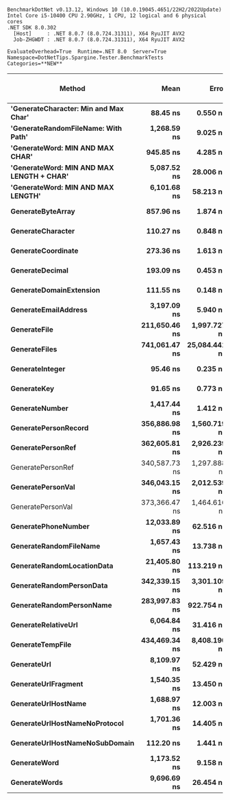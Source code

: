 ```

BenchmarkDotNet v0.13.12, Windows 10 (10.0.19045.4651/22H2/2022Update)
Intel Core i5-10400 CPU 2.90GHz, 1 CPU, 12 logical and 6 physical cores
.NET SDK 8.0.302
  [Host]     : .NET 8.0.7 (8.0.724.31311), X64 RyuJIT AVX2
  Job-ZHGWDT : .NET 8.0.7 (8.0.724.31311), X64 RyuJIT AVX2

EvaluateOverhead=True  Runtime=.NET 8.0  Server=True  
Namespace=DotNetTips.Spargine.Tester.BenchmarkTests  Categories=**NEW**  

```
| Method                                    | Mean          | Error         | StdDev        | StdErr       | Median        | Min           | Q1            | Q3            | Max           | Op/s         | CI99.9% Margin | Iterations | Kurtosis | MValue | Skewness | Rank | LogicalGroup | Baseline | Code Size | Gen0   | Completed Work Items | Lock Contentions | Exceptions | Allocated |
|------------------------------------------ |--------------:|--------------:|--------------:|-------------:|--------------:|--------------:|--------------:|--------------:|--------------:|-------------:|---------------:|-----------:|---------:|-------:|---------:|-----:|------------- |--------- |----------:|-------:|---------------------:|-----------------:|-----------:|----------:|
| **&#39;GenerateCharacter: Min and Max Char&#39;**     |      **88.45 ns** |      **0.550 ns** |      **0.488 ns** |     **0.130 ns** |      **88.55 ns** |      **87.26 ns** |      **88.37 ns** |      **88.69 ns** |      **89.16 ns** | **11,305,649.4** |      **0.5503 ns** |      **14.00** |    **3.541** |  **2.000** |  **-1.1095** |    **1** | *****            | **No**       |     **221 B** |      **-** |                    **-** |                **-** |          **-** |         **-** |
| **&#39;GenerateRandomFileName: With Path&#39;**       |   **1,268.59 ns** |      **9.025 ns** |      **8.442 ns** |     **2.180 ns** |   **1,269.43 ns** |   **1,247.88 ns** |   **1,265.98 ns** |   **1,274.14 ns** |   **1,280.81 ns** |    **788,278.4** |      **9.0253 ns** |      **15.00** |    **3.231** |  **2.000** |  **-0.8171** |   **10** | *****            | **No**       |     **715 B** | **0.0019** |                    **-** |                **-** |          **-** |     **296 B** |
| **&#39;GenerateWord: MIN AND MAX CHAR&#39;**          |     **945.85 ns** |      **4.285 ns** |      **3.798 ns** |     **1.015 ns** |     **945.48 ns** |     **939.52 ns** |     **944.05 ns** |     **948.33 ns** |     **951.92 ns** |  **1,057,250.1** |      **4.2846 ns** |      **14.00** |    **1.896** |  **2.000** |   **0.1614** |    **8** | *****            | **No**       |     **816 B** |      **-** |                    **-** |                **-** |          **-** |      **48 B** |
| **&#39;GenerateWord: MIN AND MAX LENGTH + CHAR&#39;** |   **5,087.52 ns** |     **28.006 ns** |     **26.197 ns** |     **6.764 ns** |   **5,088.55 ns** |   **5,000.98 ns** |   **5,083.56 ns** |   **5,102.85 ns** |   **5,110.35 ns** |    **196,559.4** |     **28.0059 ns** |      **15.00** |    **8.051** |  **2.000** |  **-2.2615** |   **16** | *****            | **No**       |     **392 B** |      **-** |                    **-** |                **-** |          **-** |     **134 B** |
| **&#39;GenerateWord: MIN AND MAX LENGTH&#39;**        |   **6,101.68 ns** |     **58.213 ns** |     **54.453 ns** |    **14.060 ns** |   **6,120.49 ns** |   **6,015.78 ns** |   **6,054.87 ns** |   **6,148.74 ns** |   **6,163.52 ns** |    **163,889.3** |     **58.2133 ns** |      **15.00** |    **1.343** |  **2.000** |  **-0.3774** |   **17** | *****            | **No**       |     **370 B** |      **-** |                    **-** |                **-** |          **-** |     **134 B** |
| **GenerateByteArray**                         |     **857.96 ns** |      **1.874 ns** |      **1.662 ns** |     **0.444 ns** |     **857.60 ns** |     **856.08 ns** |     **856.81 ns** |     **858.89 ns** |     **861.89 ns** |  **1,165,557.4** |      **1.8744 ns** |      **14.00** |    **2.758** |  **2.000** |   **0.7958** |    **7** | *****            | **No**       |     **811 B** | **0.0124** |                    **-** |                **-** |          **-** |    **1144 B** |
| **GenerateCharacter**                         |     **110.27 ns** |      **0.848 ns** |      **0.793 ns** |     **0.205 ns** |     **110.48 ns** |     **108.55 ns** |     **110.24 ns** |     **110.73 ns** |     **111.22 ns** |  **9,068,451.9** |      **0.8483 ns** |      **15.00** |    **2.718** |  **2.000** |  **-1.0486** |    **4** | *****            | **No**       |     **224 B** |      **-** |                    **-** |                **-** |          **-** |         **-** |
| **GenerateCoordinate**                        |     **273.36 ns** |      **1.613 ns** |      **1.509 ns** |     **0.390 ns** |     **273.33 ns** |     **269.88 ns** |     **272.71 ns** |     **274.12 ns** |     **275.92 ns** |  **3,658,206.9** |      **1.6134 ns** |      **15.00** |    **2.899** |  **2.000** |  **-0.3050** |    **6** | *****            | **No**       |     **155 B** |      **-** |                    **-** |                **-** |          **-** |         **-** |
| **GenerateDecimal**                           |     **193.09 ns** |      **0.453 ns** |      **0.424 ns** |     **0.109 ns** |     **193.09 ns** |     **192.45 ns** |     **192.71 ns** |     **193.46 ns** |     **193.68 ns** |  **5,178,870.2** |      **0.4530 ns** |      **15.00** |    **1.434** |  **2.000** |  **-0.1183** |    **5** | *****            | **No**       |     **660 B** |      **-** |                    **-** |                **-** |          **-** |         **-** |
| **GenerateDomainExtension**                   |     **111.55 ns** |      **0.148 ns** |      **0.131 ns** |     **0.035 ns** |     **111.55 ns** |     **111.25 ns** |     **111.48 ns** |     **111.61 ns** |     **111.75 ns** |  **8,964,690.3** |      **0.1483 ns** |      **14.00** |    **2.756** |  **2.000** |  **-0.3489** |    **4** | *****            | **No**       |   **1,880 B** |      **-** |                    **-** |                **-** |          **-** |         **-** |
| **GenerateEmailAddress**                      |   **3,197.09 ns** |      **5.940 ns** |      **5.266 ns** |     **1.407 ns** |   **3,197.13 ns** |   **3,184.77 ns** |   **3,194.53 ns** |   **3,199.62 ns** |   **3,206.80 ns** |    **312,784.6** |      **5.9399 ns** |      **14.00** |    **3.203** |  **2.000** |  **-0.3792** |   **15** | *****            | **No**       |     **869 B** |      **-** |                    **-** |                **-** |          **-** |     **185 B** |
| **GenerateFile**                              | **211,650.46 ns** |  **1,997.727 ns** |  **1,559.694 ns** |   **450.245 ns** | **211,833.75 ns** | **208,739.67 ns** | **210,778.31 ns** | **212,759.14 ns** | **214,125.88 ns** |      **4,724.8** |  **1,997.7271 ns** |      **12.00** |    **1.973** |  **2.000** |  **-0.3693** |   **22** | *****            | **No**       |     **947 B** |      **-** |                    **-** |                **-** |          **-** |    **9672 B** |
| **GenerateFiles**                             | **741,061.47 ns** | **25,084.441 ns** | **73,172.491 ns** | **7,391.538 ns** | **705,802.59 ns** | **671,790.14 ns** | **684,432.71 ns** | **798,566.97 ns** | **949,994.24 ns** |      **1,349.4** | **25,084.4406 ns** |      **98.00** |    **2.679** |  **2.552** |   **0.9935** |   **29** | *****            | **No**       |   **3,164 B** |      **-** |                    **-** |                **-** |          **-** |   **19841 B** |
| **GenerateInteger**                           |      **95.46 ns** |      **0.235 ns** |      **0.220 ns** |     **0.057 ns** |      **95.47 ns** |      **94.88 ns** |      **95.40 ns** |      **95.62 ns** |      **95.70 ns** | **10,475,558.2** |      **0.2349 ns** |      **15.00** |    **3.754** |  **2.000** |  **-1.1533** |    **3** | *****            | **No**       |     **210 B** |      **-** |                    **-** |                **-** |          **-** |         **-** |
| **GenerateKey**                               |      **91.65 ns** |      **0.773 ns** |      **0.724 ns** |     **0.187 ns** |      **91.69 ns** |      **90.62 ns** |      **91.04 ns** |      **92.26 ns** |      **92.86 ns** | **10,911,573.6** |      **0.7735 ns** |      **15.00** |    **1.565** |  **2.000** |  **-0.0037** |    **2** | *****            | **No**       |     **123 B** | **0.0010** |                    **-** |                **-** |          **-** |      **88 B** |
| **GenerateNumber**                            |   **1,417.44 ns** |      **1.412 ns** |      **1.179 ns** |     **0.327 ns** |   **1,417.46 ns** |   **1,415.91 ns** |   **1,416.64 ns** |   **1,417.85 ns** |   **1,419.66 ns** |    **705,499.5** |      **1.4116 ns** |      **13.00** |    **2.095** |  **2.000** |   **0.4483** |   **11** | *****            | **No**       |   **1,742 B** |      **-** |                    **-** |                **-** |          **-** |      **80 B** |
| **GeneratePersonRecord**                      | **356,886.98 ns** |  **1,560.719 ns** |  **1,218.507 ns** |   **351.753 ns** | **357,260.69 ns** | **353,966.72 ns** | **356,212.26 ns** | **357,732.21 ns** | **358,217.07 ns** |      **2,802.0** |  **1,560.7188 ns** |      **12.00** |    **3.070** |  **2.000** |  **-0.9457** |   **25** | *****            | **No**       |     **264 B** |      **-** |                    **-** |                **-** |          **-** |    **4513 B** |
| **GeneratePersonRef**                         | **362,605.81 ns** |  **2,926.239 ns** |  **2,594.034 ns** |   **693.285 ns** | **363,106.08 ns** | **354,542.48 ns** | **362,657.96 ns** | **363,735.61 ns** | **365,111.43 ns** |      **2,757.8** |  **2,926.2386 ns** |      **14.00** |    **6.828** |  **2.000** |  **-2.0699** |   **26** | *****            | **No**       |     **844 B** |      **-** |                    **-** |                **-** |          **-** |    **4123 B** |
| GeneratePersonRef                         | 340,587.73 ns |  1,297.888 ns |  1,214.046 ns |   313.465 ns | 340,825.66 ns | 337,356.03 ns | 340,015.75 ns | 341,171.95 ns | 342,577.22 ns |      2,936.1 |  1,297.8884 ns |      15.00 |    4.010 |  2.000 |  -0.9493 |   24 | *            | No       |     844 B |      - |                    - |                - |          - |    4098 B |
| **GeneratePersonVal**                         | **346,043.15 ns** |  **2,012.539 ns** |  **1,882.530 ns** |   **486.067 ns** | **346,405.10 ns** | **341,947.58 ns** | **345,678.30 ns** | **347,118.04 ns** | **348,872.14 ns** |      **2,889.8** |  **2,012.5388 ns** |      **15.00** |    **2.641** |  **2.000** |  **-0.7830** |   **24** | *****            | **No**       |   **1,019 B** |      **-** |                    **-** |                **-** |          **-** |    **4433 B** |
| GeneratePersonVal                         | 373,366.47 ns |  1,464.616 ns |  1,370.003 ns |   353.733 ns | 373,521.92 ns | 369,279.25 ns | 373,001.90 ns | 373,963.16 ns | 375,122.80 ns |      2,678.3 |  1,464.6163 ns |      15.00 |    5.646 |  2.000 |  -1.4995 |   27 | *            | No       |   1,019 B |      - |                    - |                - |          - |    4437 B |
| **GeneratePhoneNumber**                       |  **12,033.89 ns** |     **62.516 ns** |     **58.478 ns** |    **15.099 ns** |  **12,021.67 ns** |  **11,920.08 ns** |  **12,007.63 ns** |  **12,074.79 ns** |  **12,139.38 ns** |     **83,098.7** |     **62.5164 ns** |      **15.00** |    **2.294** |  **2.000** |  **-0.1693** |   **20** | *****            | **No**       |     **383 B** | **0.0610** |                    **-** |                **-** |          **-** |    **5888 B** |
| **GenerateRandomFileName**                    |   **1,657.43 ns** |     **13.738 ns** |     **12.851 ns** |     **3.318 ns** |   **1,656.87 ns** |   **1,636.74 ns** |   **1,650.69 ns** |   **1,665.49 ns** |   **1,682.04 ns** |    **603,344.9** |     **13.7380 ns** |      **15.00** |    **2.034** |  **2.000** |   **0.0010** |   **13** | *****            | **No**       |     **705 B** | **0.0038** |                    **-** |                **-** |          **-** |     **368 B** |
| **GenerateRandomLocationData**                |  **21,405.80 ns** |    **113.219 ns** |    **100.366 ns** |    **26.824 ns** |  **21,443.11 ns** |  **21,112.90 ns** |  **21,367.53 ns** |  **21,462.37 ns** |  **21,497.07 ns** |     **46,716.3** |    **113.2193 ns** |      **14.00** |    **5.357** |  **2.000** |  **-1.6701** |   **21** | *****            | **No**       |   **2,398 B** |      **-** |                    **-** |                **-** |          **-** |     **395 B** |
| **GenerateRandomPersonData**                  | **342,339.15 ns** |  **3,301.109 ns** |  **3,087.859 ns** |   **797.282 ns** | **343,008.98 ns** | **335,770.61 ns** | **341,699.12 ns** | **344,239.77 ns** | **346,902.78 ns** |      **2,921.1** |  **3,301.1089 ns** |      **15.00** |    **2.646** |  **2.000** |  **-0.8015** |   **24** | *****            | **No**       |   **2,018 B** |      **-** |                    **-** |                **-** |          **-** |    **1091 B** |
| **GenerateRandomPersonName**                  | **283,997.83 ns** |    **922.754 ns** |    **720.425 ns** |   **207.969 ns** | **284,141.04 ns** | **282,748.32 ns** | **283,624.58 ns** | **284,567.37 ns** | **284,988.40 ns** |      **3,521.2** |    **922.7538 ns** |      **12.00** |    **1.907** |  **2.000** |  **-0.4993** |   **23** | *****            | **No**       |   **4,672 B** |      **-** |                    **-** |                **-** |          **-** |     **336 B** |
| **GenerateRelativeUrl**                       |   **6,064.84 ns** |     **31.416 ns** |     **27.849 ns** |     **7.443 ns** |   **6,065.54 ns** |   **5,979.12 ns** |   **6,063.59 ns** |   **6,079.04 ns** |   **6,092.23 ns** |    **164,884.9** |     **31.4157 ns** |      **14.00** |    **6.591** |  **2.000** |  **-1.9026** |   **17** | *****            | **No**       |   **1,057 B** |      **-** |                    **-** |                **-** |          **-** |     **473 B** |
| **GenerateTempFile**                          | **434,469.34 ns** |  **8,408.190 ns** | **20,782.963 ns** | **2,449.296 ns** | **428,620.48 ns** | **418,218.46 ns** | **425,359.02 ns** | **431,018.03 ns** | **516,814.84 ns** |      **2,301.7** |  **8,408.1904 ns** |      **72.00** |    **8.647** |  **2.000** |   **2.6042** |   **28** | *****            | **No**       |     **281 B** |      **-** |                    **-** |                **-** |          **-** |    **2560 B** |
| **GenerateUrl**                               |   **8,109.97 ns** |     **52.429 ns** |     **46.477 ns** |    **12.422 ns** |   **8,112.33 ns** |   **7,994.76 ns** |   **8,100.59 ns** |   **8,144.99 ns** |   **8,167.69 ns** |    **123,305.0** |     **52.4293 ns** |      **14.00** |    **3.248** |  **2.000** |  **-0.9249** |   **18** | *****            | **No**       |   **1,458 B** |      **-** |                    **-** |                **-** |          **-** |     **860 B** |
| **GenerateUrlFragment**                       |   **1,540.35 ns** |     **13.450 ns** |     **11.231 ns** |     **3.115 ns** |   **1,543.44 ns** |   **1,515.98 ns** |   **1,541.29 ns** |   **1,546.65 ns** |   **1,551.44 ns** |    **649,203.9** |     **13.4497 ns** |      **13.00** |    **3.361** |  **2.000** |  **-1.3654** |   **12** | *****            | **No**       |     **111 B** |      **-** |                    **-** |                **-** |          **-** |     **102 B** |
| **GenerateUrlHostName**                       |   **1,688.97 ns** |     **12.003 ns** |     **11.227 ns** |     **2.899 ns** |   **1,692.99 ns** |   **1,671.24 ns** |   **1,676.67 ns** |   **1,697.25 ns** |   **1,703.60 ns** |    **592,076.0** |     **12.0026 ns** |      **15.00** |    **1.430** |  **2.000** |  **-0.4359** |   **14** | *****            | **No**       |     **434 B** | **0.0019** |                    **-** |                **-** |          **-** |     **206 B** |
| **GenerateUrlHostNameNoProtocol**             |   **1,701.36 ns** |     **14.405 ns** |     **11.246 ns** |     **3.247 ns** |   **1,703.40 ns** |   **1,669.37 ns** |   **1,698.72 ns** |   **1,708.72 ns** |   **1,712.19 ns** |    **587,765.4** |     **14.4048 ns** |      **12.00** |    **5.583** |  **2.000** |  **-1.7633** |   **14** | *****            | **No**       |     **206 B** |      **-** |                    **-** |                **-** |          **-** |     **120 B** |
| **GenerateUrlHostNameNoSubDomain**            |     **112.20 ns** |      **1.441 ns** |      **1.348 ns** |     **0.348 ns** |     **112.80 ns** |     **110.38 ns** |     **110.63 ns** |     **113.20 ns** |     **113.90 ns** |  **8,912,344.2** |      **1.4412 ns** |      **15.00** |    **1.229** |  **2.000** |  **-0.2597** |    **4** | *****            | **No**       |   **1,880 B** |      **-** |                    **-** |                **-** |          **-** |         **-** |
| **GenerateWord**                              |   **1,173.52 ns** |      **9.158 ns** |      **7.647 ns** |     **2.121 ns** |   **1,174.26 ns** |   **1,157.87 ns** |   **1,172.41 ns** |   **1,177.51 ns** |   **1,184.13 ns** |    **852,134.6** |      **9.1581 ns** |      **13.00** |    **2.867** |  **2.000** |  **-0.9330** |    **9** | *****            | **No**       |     **216 B** |      **-** |                    **-** |                **-** |          **-** |      **48 B** |
| **GenerateWords**                             |   **9,696.69 ns** |     **26.454 ns** |     **24.745 ns** |     **6.389 ns** |   **9,694.57 ns** |   **9,664.55 ns** |   **9,672.93 ns** |   **9,716.75 ns** |   **9,741.86 ns** |    **103,127.9** |     **26.4540 ns** |      **15.00** |    **1.587** |  **2.000** |   **0.1917** |   **19** | *****            | **No**       |   **1,298 B** |      **-** |                    **-** |                **-** |          **-** |     **544 B** |
